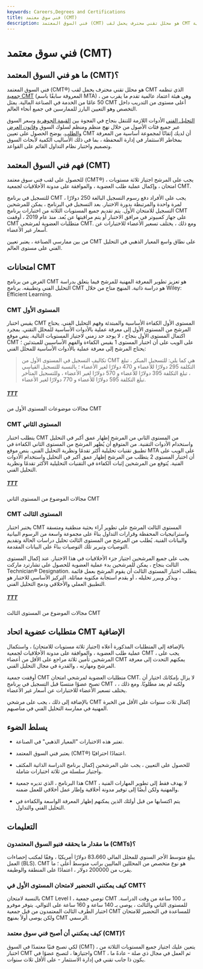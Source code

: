 ```yaml
---
keywords: Careers,Degrees and Certifications
title: فني سوق معتمد (CMT)
description: فني السوق المعتمد (CMT) هو محلل تقني محترف يحمل لقب CMT الذي تنظمه جمعية CMT.
---
```


# فني سوق معتمد (CMT)
## ما هو فني السوق المعتمد (CMT)؟

فني السوق المعتمد (CMT®) هو محلل تقني محترف يحمل لقب CMT الذي تنظمه [جمعية CMT](/mta) (المعروفة سابقًا باسم MTA) ، وهي هيئة اعتماد عالمية تقدم ما يقرب من 50 عامًا من الخدمة في الصناعة المالية. يمثل CMT أعلى مستوى من التدريب داخل التخصص وهو التعيين البارز للممارسين في جميع أنحاء العالم.

[التحليل الفني](/technicalanalysis) الأدوات اللازمة للتنقل بنجاح في الفجوة بين [القيمة الجوهرية](/intrinsicvalue) وسعر السوق عبر جميع فئات الأصول من خلال نهج منظم ومنظم لسلوك السوق [وقانون العرض والطلب](/law-of-supply-demand). يوضح الحصول على تعيين CMT أن لديك إتقانًا لمجموعة أساسية من المعرفة بمخاطر الاستثمار في إدارة المحفظة ، بما في ذلك الأساليب الكمية لأبحاث السوق وتصميم واختبار نظام التداول القائم على القواعد.

## فهم فني السوق المعتمد (CMT)

للحصول على لقب فني سوق معتمد (CMT®) ، يجب على المرشح اجتياز ثلاثة مستويات امتحان ، وإكمال عملية طلب العضوية ، والموافقة على مدونة الأخلاقيات لجمعية CMT.

للتسجيل في برنامج CMT ، يجب على الأفراد دفع رسوم التسجيل البالغة 250 دولارًا لمرة واحدة والمرتبطة بدورة الاختبار. بعد التسجيل في البرنامج ، يمكن للمرشحين التسجيل للامتحان الأول. يتم تقديم جميع المستويات الثلاثة من اختبارات برنامج CMT على جهاز كمبيوتر في مرافق الاختبار أو يتم مراقبتها عن بُعد. منذ عام 2019 ، أوقفت CMT متطلبات العضوية لمرشحي CMT. ومع ذلك ، يختلف تسعير الأعضاء للاختبارات عن أسعار غير الأعضاء.

من بين ممارسي الصناعة ، يعتبر تعيين CMT على نطاق واسع المعيار الذهبي في التحليل الفني على مستوى العالم.

## امتحانات CMT

الغرض من برنامج CMT هو تعزيز تطوير المعرفة المهنية للمرشح فيما يتعلق بدراسة التحليل الفني وتطبيقه. برنامج CMT هو دراسة ذاتية. المنهج متاح من خلال Wiley: Efficient Learning.

### CMT المستوى الأول

يقيس اختبار CMT المستوى الأول الكفاءة الأساسية والمبتدئة وفهم التحليل الفني. يحتاج المرشح من المستوى الأول إلى معرفة عملية بالأدوات الأساسية للمحلل التقني. بمجرد اكتمال المستوى الأول بنجاح ، لا يوجد حد زمني لاجتياز المستويات التالية. ينص موقع CMT على الويب على أن اختبار المستوى 1 يقيس الكفاءة والفهم الأساسيين للمبتدئين ؛ يحتاج المرشح إلى معرفة عملية بالأدوات الأساسية للمحلل الفني:

> تكاليف التسجيل في المستوى الأول من CMT هي كما يلي: للتسجيل المبكر ، تبلغ التكلفة 295 دولارًا للأعضاء و 470 دولارًا لغير الأعضاء ؛ بالنسبة للتسجيل القياسي ، تبلغ التكلفة 395 دولارًا للأعضاء و 570 دولارًا لغير الأعضاء ، وللتسجيل المتأخر تبلغ التكلفة 595 دولارًا للأعضاء و 770 دولارًا لغير الأعضاء.

>

<h5> <a href=""> TTT </a> </h5>

مجالات موضوعات المستوى الأول من CMT

### CMT المستوى الثاني

يتطلب اختبار CMT من المستوى الثاني من المرشح إظهار عمق أكبر في التحليل واستخدام الأدوات التقنية. من المتوقع أن يُظهر المرشح من المستوى الثاني الكفاءة في تطبيق تقنيات تحليلية أكثر تقدمًا ونظرية التحليل الفني. ينص موقع MTA على الويب على أن اختبار المستوى 2 يتطلب من المرشح إظهار عمق أكبر في التحليل واستخدام الأدوات الفنية. يُتوقع من المرشحين إثبات الكفاءة في التقنيات التحليلية الأكثر تقدمًا ونظرية التحليل الفني.

<h5> <a href=""> TTT </a> </h5>

مجالات الموضوع من المستوى الثاني CMT

### CMT المستوى الثالث

يختبر اختبار CMT المستوى الثالث المرشح على تطوير آراء بحثية منطقية ومتسقة واستراتيجيات المحفظة وقرارات التداول بناءً على مجموعة واسعة من الرسوم البيانية والبيانات الفنية. يُطلب من المرشح من المستوى الثالث تحليل دراسات الحالة وتقديم التوصيات وتبرير تلك التوصيات بناءً على البيانات المقدمة.

يجب على جميع المرشحين اجتياز جزء الأخلاقيات في هذا الاختبار. عند إكمال المستوى الثالث بنجاح ، يمكن للمرشحين بدء عملية العضوية للحصول على تشارترد ماركت Technician® Designation. يتطلب اختبار المستوى الثالث أن يقوم المرشح بعمل قائمة ، ويذكر ويبرر تحليله ، أو يقدم استجابة مكتوبة مماثلة. التركيز الأساسي للاختبار هو التطبيق العملي والأخلاقي ودمج التحليل الفني.

<h5> <a href=""> TTT </a> </h5>

مجالات الموضوع من المستوى الثالث CMT

## متطلبات عضوية اتحاد CMT الإضافية

بالإضافة إلى المتطلبات المذكورة أعلاه (اجتياز ثلاثة مستويات للامتحان) ، واستكمال عملية طلب العضوية ، والموافقة على مدونة الأخلاقيات لجمعية CMT ، يجب على المرشحين تأمين ثلاثة مراجع على الأقل من أعضاء CMT يمكنهم التحدث إلى معرفة المرشح ومهارته ، والقدرة في مجال التحليل الفني.

أوقفت جمعية CMT متطلبات العضوية لمرشحي امتحان CMT. لا يزال بإمكانك اختيار أن تصبح عضوًا منتسبًا قبل التسجيل في برنامج CMT ، ولكنه لم يعد مطلوبًا. ومع ذلك ، يختلف تسعير الأعضاء للاختبارات عن أسعار غير الأعضاء.

بالإضافة إلى ذلك ، يجب على مرشحي CMT إكمال ثلاث سنوات على الأقل من الخبرة المهنية في ممارسة التحليل الفني في مناصبهم.

## يسلط الضوء

- تعتبر هذه الاختبارات "المعيار الذهبي" في الصناعة.

- يعتبر فني السوق المعتمد (CMT®) اعتمادًا احترافيًا.

- للحصول على التعيين ، يجب على المرشحين إكمال برنامج الدراسة الذاتية المكثف واجتياز سلسلة من ثلاثة اختبارات شاملة.

- هذا البرنامج ، الذي تديره جمعية CMT ، لا يهدف فقط إلى تطوير المهارات الفنية والمهنية ولكن أيضًا إلى توفير مدونة أخلاقية وإطار عمل أخلاقي للعمل ضمنه.

- يتم اكتسابها من قبل أولئك الذين يمكنهم إظهار المعرفة الواسعة والكفاءة في التحليل الفني والتداول.

## التعليمات

### ما مقدار ما يحققه فنيو السوق المعتمدون (CMTs)؟

يبلغ متوسط الأجر السنوي للمحلل المالي 83،660 دولارًا أمريكيًا ، وفقًا لمكتب إحصاءات العمل (BLS). CMT هو نوع متخصص من المحللين الماليين براتب متوسط أعلى ؛ ما يقرب من 200000 دولار ، اعتمادًا على المنطقة والوظيفة.

### كيف يمكنني التحضير لامتحان المستوى الأول في CMT؟

بالنسبة لامتحان CMT Level I ، توصي جمعية CMT بـ 100 ساعة من وقت الدراسة. للمستوى الثاني والثالث ، يوصى بـ 140 ساعة و 160 ساعة على التوالي. يتوفر موفرو اختبار الطرف الثالث المعتمدون من قبل جمعية CMT للمساعدة في التحضير للامتحان ولكن يوصى أولاً بمنهج CMT الرسمي.

### كيف يمكنني أن أصبح فني سوق معتمد (CMT)؟

لكي تصبح فنيًا معتمدًا في السوق (CMT) ، يتعين عليك اجتياز جميع المستويات الثلاثة من اختبار CMT واجتيازها ، لتصبح عضوًا في CMT ، ثم العمل في مجال ذي صلة - عادةً ما يكون ذا جانب تقني في إدارة الاستثمار - على الأقل ثلاث سنوات.

